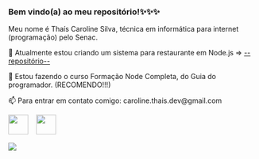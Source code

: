 <h3>Bem vindo(a) ao meu repositório!✨✨✨</h3>

<p>Meu nome é Thaís Caroline Silva, técnica em informática para internet (programação) pelo Senac.</p>

<p>🔭 Atualmente estou criando um sistema para restaurante em Node.js => <a href="https://github.com/Caroline-Thais/restaurant-system">--repositório--</a></p>
<p>🌱 Estou fazendo o curso Formação Node Completa, do Guia do programador. (RECOMENDO!!!)</p>
<p>📫 Para entrar em contato comigo: caroline.thais.dev@gmail.com </p>
<!--Links para linkedin e gmail:-->
<p><a href="https://www.linkedin.com/in/tha%C3%ADs-caroline-silva-44362b230/" rel="nofollow"><img src="https://cdn-icons-png.flaticon.com/512/145/145807.png" height="40em" target="_blank"></a>
&nbsp;&nbsp;
<a href="mailto:caroline.thais.dev@gmail.com"><img src="https://cdn-icons.flaticon.com/png/512/2875/premium/2875435.png?token=exp=1644252258~hmac=be054d00bc3a8fa124c456cdb890b8ab" height="40em" target="_blank"></a></p>

<!--Most used languages -->
<a href="https://github.com/anuraghazra/github-readme-stats">
  <img align="center" src="https://github-readme-stats.vercel.app/api/top-langs/?username=caroline-thais&theme=aura&hide=html&layout=compact&langs_count=6"/>
</a>

<!--

Here are some ideas to get you started:

- 🔭 I’m currently working on ...
- 🌱 I’m currently learning ...
- 👯 I’m looking to collaborate on ...
- 🤔 I’m looking for help with ...
- 💬 Ask me about ...
- 📫 How to reach me: ...
- 😄 Pronouns: ...
- ⚡ Fun fact: ...
-->
